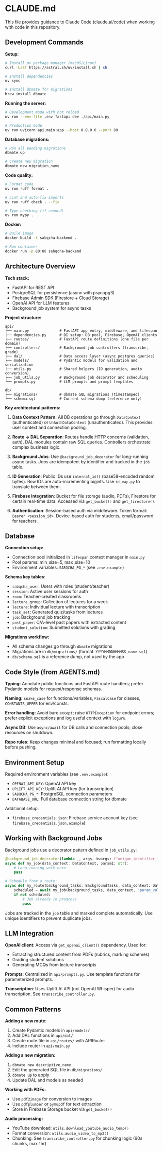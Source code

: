 # CLAUDE.md

This file provides guidance to Claude Code (claude.ai/code) when working with code in this repository.

## Development Commands

**Setup:**
```bash
# Install uv package manager (macOS/Linux)
curl -LsSf https://astral.sh/uv/install.sh | sh

# Install dependencies
uv sync

# Install dbmate for migrations
brew install dbmate
```

**Running the server:**
```bash
# Development mode with hot reload
uv run --env-file .env fastapi dev ./api/main.py

# Production mode
uv run uvicorn api.main:app --host 0.0.0.0 --port 80
```

**Database migrations:**
```bash
# Run all pending migrations
dbmate up

# Create new migration
dbmate new migration_name
```

**Code quality:**
```bash
# Format code
uv run ruff format .

# Lint and auto-fix imports
uv run ruff check . --fix

# Type checking (if needed)
uv run mypy .
```

**Docker:**
```bash
# Build image
docker build -t sabqcha-backend .

# Run container
docker run -p 80:80 sabqcha-backend
```

## Architecture Overview

**Tech stack:**
- FastAPI for REST API
- PostgreSQL for persistence (async with psycopg3)
- Firebase Admin SDK (Firestore + Cloud Storage)
- OpenAI API for LLM features
- Background job system for async tasks

**Project structure:**
```
api/
├── main.py              # FastAPI app entry, middleware, and lifespan
├── dependencies.py      # DI setup: DB pool, Firebase, OpenAI clients
├── routes/              # FastAPI route definitions (one file per domain)
├── controllers/         # Background job controllers (transcribe, grade)
├── dal/                 # Data access layer (async postgres queries)
├── models/              # Pydantic models for validation and serialization
├── utils.py             # Shared helpers (ID generation, audio conversion)
├── job_utils.py         # Background job decorator and scheduling
└── prompts.py           # LLM prompts and prompt templates

db/
├── migrations/          # dbmate SQL migrations (timestamped)
└── schema.sql           # Current schema dump (reference only)
```

**Key architectural patterns:**

1. **Data Context Pattern**: All DB operations go through `DataContext` (authenticated) or `UnAuthDataContext` (unauthenticated). This provides user context and connection pooling.

2. **Route → DAL Separation**: Routes handle HTTP concerns (validation, auth), DAL modules contain raw SQL queries. Controllers orchestrate complex business logic.

3. **Background Jobs**: Use `@background_job_decorator` for long-running async tasks. Jobs are idempotent by identifier and tracked in the `job` table.

4. **ID Generation**: Public IDs use `internal_id()` (base58-encoded random bytes). Row IDs are auto-incrementing bigints. Use `id_map.py` to translate between them.

5. **Firebase Integration**: Bucket for file storage (audio, PDFs), Firestore for certain real-time data. Accessed via `get_bucket()` and `get_firestore()`.

6. **Authentication**: Session-based auth via middleware. Token format: `Bearer <session_id>`. Device-based auth for students, email/password for teachers.

## Database

**Connection setup:**
- Connection pool initialized in `lifespan` context manager in `main.py`
- Pool params: min_size=5, max_size=10
- Environment variables: `SABQCHA_PG_*` (see `.env.example`)

**Schema key tables:**
- `sabqcha_user`: Users with roles (student/teacher)
- `session`: Active user sessions for auth
- `room`: Teacher-created classrooms
- `lecture_group`: Collection of lectures for a week
- `lecture`: Individual lecture with transcription
- `task_set`: Generated quiz/tasks from lectures
- `job`: Background job tracking
- `past_paper`: O/A-level past papers with extracted content
- `student_solution`: Submitted solutions with grading

**Migrations workflow:**
- All schema changes go through `dbmate` migrations
- Migrations are in `db/migrations/` (format: `YYYYMMDDHHMMSS_name.sql`)
- `db/schema.sql` is a reference dump, not used by the app

## Code Style (from AGENTS.md)

**Typing:** Annotate public functions and FastAPI route handlers; prefer Pydantic models for request/response schemas.

**Naming:** `snake_case` for functions/variables, `PascalCase` for classes, `CONSTANTS_UPPER` for env/consts.

**Error handling:** Avoid bare `except`; raise `HTTPException` for endpoint errors; prefer explicit exceptions and log useful context with `loguru`.

**Async DB:** Use `async/await` for DB calls and connection pools; close resources on shutdown.

**Repo rules:** Keep changes minimal and focused; run formatting locally before pushing.

## Environment Setup

Required environment variables (see `.env.example`):
- `OPENAI_API_KEY`: OpenAI API key
- `UPLIFT_API_KEY`: Uplift AI API key (for transcription)
- `SABQCHA_PG_*`: PostgreSQL connection parameters
- `DATABASE_URL`: Full database connection string for dbmate

Additional setup:
- `firebase_credentials.json`: Firebase service account key (see `firebase_credentials.json.example`)

## Working with Background Jobs

Background jobs use a decorator pattern defined in `job_utils.py`:

```python
@background_job_decorator(lambda _, args, kwargs: f"unique_identifier_{args[0]}")
async def my_job(data_context: DataContext, param1: str):
    # Long-running work here
    pass

# Schedule from a route:
async def my_route(background_tasks: BackgroundTasks, data_context: DataContext):
    scheduled = await my_job(background_tasks, data_context, "param_value")
    if not scheduled:
        # Job already in progress
        pass
```

Jobs are tracked in the `job` table and marked complete automatically. Use unique identifiers to prevent duplicate jobs.

## LLM Integration

**OpenAI client**: Access via `get_openai_client()` dependency. Used for:
- Extracting structured content from PDFs (rubrics, marking schemes)
- Grading student solutions
- Generating MCQs from lecture transcripts

**Prompts**: Centralized in `api/prompts.py`. Use template functions for parameterized prompts.

**Transcription**: Uses Uplift AI API (not OpenAI Whisper) for audio transcription. See `transcribe_controller.py`.

## Common Patterns

**Adding a new route:**
1. Create Pydantic models in `api/models/`
2. Add DAL functions in `api/dal/`
3. Create route file in `api/routes/` with APIRouter
4. Include router in `api/main.py`

**Adding a new migration:**
1. `dbmate new descriptive_name`
2. Edit the generated SQL file in `db/migrations/`
3. `dbmate up` to apply
4. Update DAL and models as needed

**Working with PDFs:**
- Use `pdf2image` for conversion to images
- Use `pdfplumber` or `pymupdf` for text extraction
- Store in Firebase Storage bucket via `get_bucket()`

**Audio processing:**
- YouTube download: `utils.download_youtube_audio_temp()`
- Format conversion: `utils.audio_video_to_mp3()`
- Chunking: See `transcribe_controller.py` for chunking logic (60s chunks, max 1hr)
